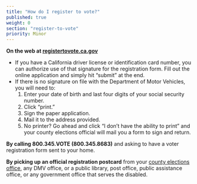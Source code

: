 ```yaml
---
title: "How do I register to vote?"
published: true
weight: 0
section: "register-to-vote"
priority: Minor
---
```

**On the web at [registertovote.ca.gov](https://www,registertovote.ca.gov)**
- If you have a California driver license or identification card number, you can authorize use of that signature for the registration form.  Fill out the online application and simply hit “submit” at the end.
- If there is no signature on file with the Department of Motor Vehicles, you will need to:
	1. Enter your date of birth and last four digits of your social security number.
	2. Click “print.”
	3. Sign the paper application.
    4. Mail it to the address provided.
    5. No printer? Go ahead and click “I don’t have the ability to print” and your county elections official will mail you a form to sign and return.

**By calling 800.345.VOTE (800.345.8683)** and asking to have a voter registration form sent to your home.  

**By picking up an official registration postcard** from your [county elections 	office](http://www.sos.ca.gov/elections/voting-resources/new-voters/county-elections-offices/), any DMV office, or a public library, post office, public assistance 	office, or any government office that serves the disabled.
